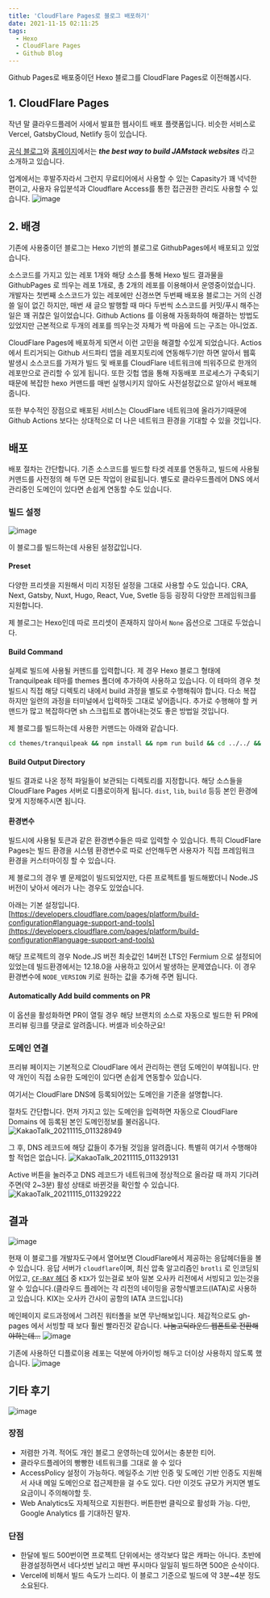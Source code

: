 ```yaml
---
title: 'CloudFlare Pages로 블로그 배포하기'
date: 2021-11-15 02:11:25
tags:
  - Hexo
  - CloudFlare Pages
  - Github Blog
---
```


Github Pages로 배포중이던 Hexo 블로그를 CloudFlare Pages로 이전해봅시다.

<!-- excerpt -->

## 1. CloudFlare Pages
작년 말 클라우드플레어 사에서 발표한 웹사이트 배포 플랫폼입니다. 비슷한 서비스로 Vercel, GatsbyCloud, Netlify 등이 있습니다.

[공식 블로그](https://blog.cloudflare.com/cloudflare-pages/)와 [홈페이지](https://www.cloudflare.com/products/cloudflare-pages/)에서는 ***the best way to build JAMstack websites*** 라고 소개하고 있습니다.

업계에서는 후발주자라서 그런지 무료티어에서 사용할 수 있는 Capasity가 꽤 넉넉한편이고, 사용자 유입분석과 Cloudflare Access를 통한 접근권한 관리도 사용할 수 있습니다.
![image](https://user-images.githubusercontent.com/29659112/142735110-e390a7ec-4cd5-411b-86a7-2fa7587cad49.png)


## 2. 배경
기존에 사용중이던 블로그는 Hexo 기반의 블로그로 GithubPages에서 배포되고 있었습니다.

소스코드를 가지고 있는 레포 1개와 해당 소스를 통해 Hexo 빌드 결과물을 GithubPages 로 띄우는 레포 1개로, 총 2개의 레포를 이용해야서 운영중이었습니다.
개발자는 첫번째 소스코드가 있는 레포에만 신경쓰면 두번째 배포용 블로그는 거의 신경 쓸 일이 없긴 하지만, 매번 새 글으 발행할 때 마다 두번씩 소스코드를 커밋/푸시 해주는일은 꽤 귀찮은 일이었습니다. Github Actions 를 이용해 자동화하여 해결하는 방법도 있었지만 근본적으로 두개의 레포를 띄우는것 자체가 썩 마음에 드는 구조는 아니었죠.


CloudFlare Pages에 배포하게 되면서 이런 고민을 해결할 수있게 되었습니다.
Actios에서 트리거되는 Github 서드파티 앱을 레포지토리에 연동해두기만 하면 알아서 웹훅 발생시 소스코드를 가져가 빌드 및 배포를 CloudFlare 네트워크에 띄워주므로 한개의 레포만으로 관리할 수 있게 됩니다. 또한 깃헙 앱을 통해 자동배포 프로세스가 구축되기 때문에 복잡한 hexo 커맨드를 매번 실행시키지 않아도 사전설정값으로 알아서 배포해줍니다.

또한 부수적인 장점으로 배포된 서비스는 CloudFlare 네트워크에 올라가기때문에 Github Actions 보다는 상대적으로 더 나은 네트워크 환경을 기대할 수 있을 것입니다.

## 배포
배포 절차는 간단합니다. 기존 소스코드를 빌드할 타겟 레포를 연동하고, 빌드에 사용될 커맨드를 사전정의 해 두면 모든 작업이 완료됩니다.
별도로 클라우드플레어 DNS 에서 관리중인 도메인이 있다면 손쉽게 연동할 수도 있습니다.


### 빌드 설정

![image](https://user-images.githubusercontent.com/29659112/142735502-833290f6-23a1-4976-9a23-f790f4736e52.png)

이 블로그를 빌드하는데 사용된 설정값입니다.
#### Preset
다양한 프리셋을 지원해서 미리 지정된 설정을 그대로 사용할 수도 있습니다. CRA, Next, Gatsby, Nuxt, Hugo, React, Vue, Svetle 등등 굉장히 다양한 프레임워크를 지원합니다.

제 블로그는 Hexo인데 따로 프리셋이 존재하지 않아서 `None` 옵션으로 그대로 두었습니다.

#### Build Command
실제로 빌드에 사용될 커맨드를 입력합니다.
제 경우 Hexo 블로그 형태에 Tranquilpeak 테마를 themes 폴더에 추가하여 사용하고 있습니다.
이 테마의 경우 첫 빌드시 직접 해당 디렉토리 내에서 build 과정을 별도로 수행해줘야 합니다. 다소 복잡하지만 일련의 과정을 터미널에서 입력하듯 그대로 넣어줍니다.
추가로 수행해야 할 커맨드가 많고 복잡하다면 sh 스크립트로 뽑아내는것도 좋은 방법일 것입니다.

제 블로그를 빌드하는데 사용한 커맨드는 아래와 같습니다.
```sh
cd themes/tranquilpeak && npm install && npm run build && cd ../../ && yarn build
```

#### Build Output Directory
빌드 결과로 나온 정적 파일들이 보관되는 디렉토리를 지정합니다. 해당 소스들을 CloudFlare Pages 서버로 디플로이하게 됩니다.
`dist`, `lib`, `build` 등등 본인 환경에 맞게 지정해주시면 됩니다.

#### 환경변수
빌드시에 사용될 토큰과 같은 환경변수들은 따로 입력할 수 있습니다. 특히 CloudFlare Pages는 빌드 환경을 시스템 환경변수로 따로 선언해두면 사용자가 직접 프레임워크 환경을 커스터마이징 할 수 있습니다.

제 블로그의 경우 별 문제없이 빌드되었지만, 다른 프로젝트를 빌드해봤더니 Node.JS 버전이 낮아서 에러가 나는 경우도 있었습니다.

아래는 기본 설정입니다.
[https://developers.cloudflare.com/pages/platform/build-configuration#language-support-and-tools](https://developers.cloudflare.com/pages/platform/build-configuration#language-support-and-tools)

해당 프로젝트의 경우 Node.JS 버전 최솟값인 14버전 LTS인 Fermium 으로 설정되어있었는데 빌드환경에서는 12.18.0을 사용하고 있어서 발생하는 문제였습니다.
이 경우 환경변수에 `NODE_VERSION` 키로 원하는 값을 추가해 주면 됩니다.


#### Automatically Add build comments on PR
이 옵션을 활성화하면 PR이 열릴 경우 해당 브랜치의 소스로 자동으로 빌드한 뒤 PR에 프리뷰 링크를 댓글로 알려줍니다. 버셀과 비슷하군요!


### 도메인 연결
프리뷰 페이지는 기본적으로 CloudFlare 에서 관리하는 랜덤 도메인이 부여됩니다.
만약 개인이 직접 소유한 도메인이 있다면 손쉽게 연동할수 있습니다.

여기서는 CloudFlare DNS에 등록되어있는 도메인을 기준을 설명합니다.

절차도 간단합니다.
먼저 가지고 있는 도메인을 입력하면 자동으로 CloudFlare Domains 에 등록된 본인 도메인정보를 불러옵니다.
![KakaoTalk_20211115_011328949](https://user-images.githubusercontent.com/29659112/142736126-dfa50e98-42ed-4921-90a4-0579681aaff4.png)

그 후, DNS 레코드에 해당 값들이 추가될 것임을 알려줍니다. 특별히 여기서 수행해야 할 적업은 없습니다.
![KakaoTalk_20211115_011329131](https://user-images.githubusercontent.com/29659112/142736156-2752bb7e-57ea-4fa5-8594-3f423d25ab3d.png)


Active 버튼을 눌러주고 DNS 레코드가 네트워크에 정상적으로 올라갈 때 까지 기다려 주면(약 2~3분) 활성 상태로 바뀐것을 확인할 수 있습니다.
![KakaoTalk_20211115_011329222](https://user-images.githubusercontent.com/29659112/142736195-1f9512ec-7610-4ca0-9c3d-a2afc62a572d.png)



## 결과
![image](https://user-images.githubusercontent.com/29659112/142737233-91fb0636-9e8f-4aac-bd7b-68b44e0943e3.png)

현재 이 블로그를 개발자도구에서 열어보면 CloudFlare에서 제공하는 응답헤더들을 볼 수 있습니다.
응답 서버가 `cloudflare`이며, 최신 압축 알고리즘인 `brotli` 로 인코딩되어있고, [`CF-RAY` 헤더](https://developers.cloudflare.com/fundamentals/get-started/http-request-headers) 중 `KIX`가 있는걸로 보아 일본 오사카 리전에서 서빙되고 있는것을 알 수 있습니다.(클라우드 플레어는 각 리전의 네이밍을 공항식별코드(IATA)로 사용하고 있습니다. KIX는 오사카 간사이 공항의 IATA 코드입니다) 


메인페이지 로드과정에서 그려진 워터폴을 보면 무난해보입니다. 체감적으로도 gh-pages 에서 서빙할 때 보다 훨씬 빨라진것 같습니다.
~~나눔고딕라운드 웹폰트로 전환해야하는데...~~
![image](https://user-images.githubusercontent.com/29659112/142737198-b0d1c173-ead3-4e97-9237-387b6689ff87.png)



기존에 사용하던 디플로이용 레포는 덕분에 아카이빙 해두고 더이상 사용하지 않도록 했습니다.
![image](https://user-images.githubusercontent.com/29659112/142737314-da3e006c-0cdb-499e-a9dd-21e4b037582a.png)


## 기타 후기

![image](https://user-images.githubusercontent.com/29659112/142737393-b4515390-8be1-4152-b42a-0be3e74af104.png)

### 장점
* 저렴한 가격. 적어도 개인 블로그 운영하는데 있어서는 충분한 티어.
* 클라우드플레어의 빵빵한 네트워크를 그대로 쓸 수 있다
* AccessPolicy 설정이 가능하다. 메일주소 기반 인증 및 도메인 기반 인증도 지원해서 사내 메일 도메인으로 접근제한을 걸 수도 있다. 다만 이것도 규모가 커지면 별도 요금이니 주의해야할 듯.
* Web Analytics도 자체적으로 지원한다. 버튼한번 클릭으로 활성화 가능. 다만, Google Analytics 를 기대하진 말자.


### 단점
* 한달에 빌드 500번이면 프로젝트 단위에서는 생각보다 많은 캐파는 아니다. 초반에 환경설정하면서 네다섯번 날리고 매번 푸시마다 일일히 빌드하면 500은 순삭이다. 
* Vercel에 비해서 빌드 속도가 느리다. 이 블로그 기준으로 빌드에 약 3분~4분 정도 소요된다.
